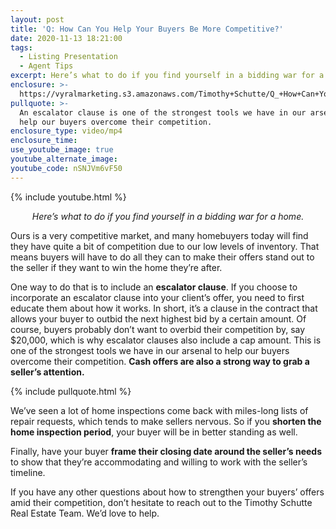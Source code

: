 ```yaml
---
layout: post
title: 'Q: How Can You Help Your Buyers Be More Competitive?'
date: 2020-11-13 18:21:00
tags:
  - Listing Presentation
  - Agent Tips
excerpt: Here’s what to do if you find yourself in a bidding war for a home.
enclosure: >-
  https://vyralmarketing.s3.amazonaws.com/Timothy+Schutte/Q_+How+Can+You+Help+Your+Buyers+Be+More+Competitive_.mp4
pullquote: >-
  An escalator clause is one of the strongest tools we have in our arsenal to
  help our buyers overcome their competition.
enclosure_type: video/mp4
enclosure_time:
use_youtube_image: true
youtube_alternate_image:
youtube_code: nSNJVm6vF50
---
```


{% include youtube.html %}

<p style="text-align: center;"><em>Here’s what to do if you find yourself in a bidding war for a home.</em></p>

Ours is a very competitive market, and many homebuyers today will find they have quite a bit of competition due to our low levels of inventory. That means buyers will have to do all they can to make their offers stand out to the seller if they want to win the home they’re after.

One way to do that is to include an **escalator clause**. If you choose to incorporate an escalator clause into your client’s offer, you need to first educate them about how it works. In short, it’s a clause in the contract that allows your buyer to outbid the next highest bid by a certain amount. Of course, buyers probably don’t want to overbid their competition by, say $20,000, which is why escalator clauses also include a cap amount. This is one of the strongest tools we have in our arsenal to help our buyers overcome their competition. **Cash offers are also a strong way to grab a seller’s attention.**

{% include pullquote.html %}

We’ve seen a lot of home inspections come back with miles-long lists of repair requests, which tends to make sellers nervous. So if you **shorten the home inspection period**, your buyer will be in better standing as well.&nbsp;

Finally, have your buyer **frame their closing date around the seller’s needs** to show that they’re accommodating and willing to work with the seller’s timeline.

If you have any other questions about how to strengthen your buyers’ offers amid their competition, don’t hesitate to reach out to the Timothy Schutte Real Estate Team. We’d love to help.